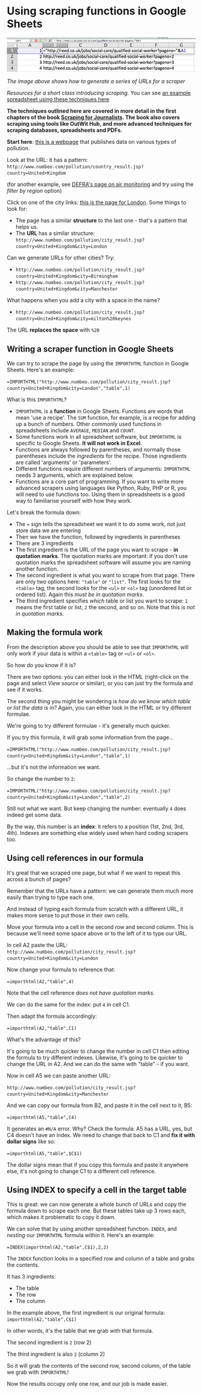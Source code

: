 # Using scraping functions in Google Sheets

![](https://raw.githubusercontent.com/paulbradshaw/CIJSS_scraping/master/generating_urls_excel.png)

*The image above shows how to generate a series of URLs for a scraper*

*Resources for a short class introducing scraping*. You can see [an example spreadsheet using these techniques here](https://docs.google.com/spreadsheets/d/1jhGt86x-iFbBTBvs3VRUI6sj-iFPUUXCoAY9mp4bHiM/edit#gid=938670368)

**The techniques outlined here are covered in more detail in the first chapters of the book [Scraping for Journalists](https://leanpub.com/scrapingforjournalists). The book also covers scraping using tools like OutWit Hub, and more advanced techniques for scraping databases, spreadsheets and PDFs.**

**Start here**: [this is a webpage](http://www.numbeo.com/pollution/country_result.jsp?country=United+Kingdom) that publishes data on various types of pollution. 

Look at the URL: it has a pattern: `http://www.numbeo.com/pollution/country_result.jsp?country=United+Kingdom`

(for another example, see [DEFRA's page on air monitoring](https://uk-air.defra.gov.uk/latest/currentlevels) and try using the *filter by region* option)

Click on one of the city links: [this is the page for London](http://www.numbeo.com/pollution/city_result.jsp?country=United+Kingdom&city=London). Some things to look for:
* The page has a similar **structure** to the last one - that's a pattern that helps us.
* The **URL** has a similar structure: `http://www.numbeo.com/pollution/city_result.jsp?country=United+Kingdom&city=London`

Can we generate URLs for other cities? Try:
* `http://www.numbeo.com/pollution/city_result.jsp?country=United+Kingdom&city=Birmingham`
* `http://www.numbeo.com/pollution/city_result.jsp?country=United+Kingdom&city=Manchester`

What happens when you add a city with a space in the name?

* `http://www.numbeo.com/pollution/city_result.jsp?country=United+Kingdom&city=milton%20keynes`

The URL **replaces the space** with `%20`

## Writing a scraper function in Google Sheets

We can try to scrape the page by using the `IMPORTHTML` function in Google Sheets. Here's an example:

`=IMPORTHTML("http://www.numbeo.com/pollution/city_result.jsp?country=United+Kingdom&city=London","table",1)`

What is this `IMPORTHTML`?

* `IMPORTHTML` is a **function** in Google Sheets. Functions are words that mean 'use a recipe'. The `SUM` function, for example, is a recipe for adding up a bunch of numbers. Other commonly used functions in spreadsheets include `AVERAGE`, `MEDIAN` and `COUNT`.
* Some functions work in all spreadsheet software, but `IMPORTHTML` is specific to Google Sheets. **It will not work in Excel**. 
* Functions are always followed by parentheses, and normally those parentheses include the *ingredients* for the recipe. Those ingredients are called 'arguments' or 'parameters'.
* Different functions require different numbers of arguments: `IMPORTHTML` needs 3 arguments, which are explained below.
* Functions are a core part of programming. If you want to write more advanced scrapers using languages like Python, Ruby, PHP or R, you will need to use functions too. Using them in spreadsheets is a good way to familiarise yourself with how they work.

Let's break the formula down:

* The `=` sign tells the spreadsheet we want it to do some work, not just store data we are entering
* Then we have the function, followed by ingredients in parentheses
* There are 3 ingredients
* The first ingredient is the URL of the page you want to scrape - **in quotation marks**. The quotation marks are important: if you don't use quotation marks the spreadsheet software will assume you are naming another function.
* The second ingredient is what you want to scrape from that page. There are only two options here: `"table"` or `"list"`. The first looks for the `<table>` tag; the second looks for the `<ul>` or `<ol>` tag (unordered list or ordered list). Again this *must be in quotation marks*.
* The third ingredient specifies *which* table or list you want to scrape: `1` means the first table or list, `2` the second, and so on. Note that this *is not in quotation marks*.

## Making the formula work

From the description above you should be able to see that `IMPORTHTML` will only work if your data is within a  `<table>` tag or `<ul>` or `<ol>`. 

So how do you know if it is?

There are two options: you can either look in the HTML (right-click on the page and select *View source* or similar), or you can just try the formula and see if it works.

The second thing you might be wondering is *how do we know which table or list the data is in?* Again, you can either look in the HTML or try different formulae.

We're going to try different formulae - it's generally much quicker.

If you try this formula, it will grab some information from the page...

`=IMPORTHTML("http://www.numbeo.com/pollution/city_result.jsp?country=United+Kingdom&city=London","table",1)`

...but it's not the information we want.

So change the number to `2`:

`=IMPORTHTML("http://www.numbeo.com/pollution/city_result.jsp?country=United+Kingdom&city=London","table",2)`

Still not what we want. But keep changing the number: eventually `4` does indeed get some data.

By the way, this number is an **index**: it refers to a position (1st, 2nd, 3rd, 4th). Indexes are something else widely used when hard coding scrapers too.

## Using cell references in our formula

It's great that we scraped one page, but what if we want to repeat this across a bunch of pages?

Remember that the URLs have a pattern: we can generate them much more easily than trying to type each one.

And instead of typing each formula from scratch with a different URL, it makes more sense to put those in their own cells. 

Move your formula into a cell in the second row and second column. This is because we'll need some space above or to the left of it to type our URL.

In cell A2 paste the URL: `http://www.numbeo.com/pollution/city_result.jsp?country=United+Kingdom&city=London`

Now change your formula to reference that: 

`=importhtml(A2,"table",4)`

Note that the cell reference *does not have quotation marks*.

We can do the same for the index: put `4` in cell C1.

Then adapt the formula accordingly:

`=importhtml(A2,"table",C1)`

What's the advantage of this?

It's going to be much quicker to change the number in cell C1 then editing the formula to try different indexes. Likewise, it's going to be quicker to change the URL in A2. And we can do the same with "table" - if you want.

Now in cell A5 we can paste another URL:

`http://www.numbeo.com/pollution/city_result.jsp?country=United+Kingdom&city=Manchester`

And we can copy our formula from B2, and paste it in the cell next to it, B5: 

`=importhtml(A5,"table",C4)`

It generates an `#N/A` error. Why? Check the formula: A5 has a URL, yes, but C4 doesn't have an index. We need to change that back to C1 and **fix it with dollar signs** like so:

`=importhtml(A5,"table",$C$1)`

The dollar signs mean that if you copy this formula and paste it anywhere else, it's not going to change C1 to a different cell reference.

## Using INDEX to specify a cell in the target table

This is great: we can now generate a whole bunch of URLs and copy the formula down to scrape each one. But these tables take up 3 rows each, which makes it problematic to copy it down.

We can solve that by using another spreadsheet function: `INDEX`, and *nesting* our `IMPORTHTML` formula within it. Here's an example:

`=INDEX(importhtml(A2,"table",C$1),2,2)`

The `INDEX` function looks in a specified row and column of a table and grabs the contents.

It has 3 ingredients:

* The table
* The row
* The column

In the example above, the first ingredient is our original formula: `importhtml(A2,"table",C$1)`

In other words, it's the table that we grab with that formula.

The second ingredient is `2` (row 2)

The third ingredient is also `2` (column 2)

So it will grab the contents of the second row, second column, of the table we grab with `IMPORTHTML`!

Now the results occupy only one row, and our job is made easier.

